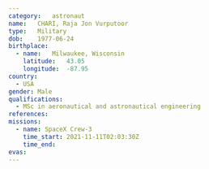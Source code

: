 ```yaml
---
category:	astronaut
name:	CHARI, Raja Jon Vurputoor
type:	Military
dob:	1977-06-24
birthplace:
  - name:	Milwaukee, Wisconsin
    latitude:	43.05
    longitude:	-87.95
country:
  - USA
gender:	Male
qualifications:
  - MSc in aeronautical and astronautical engineering
references:
missions:
  - name: SpaceX Crew-3
    time_start:	2021-11-11T02:03:30Z
    time_end:
evas:
---
```

